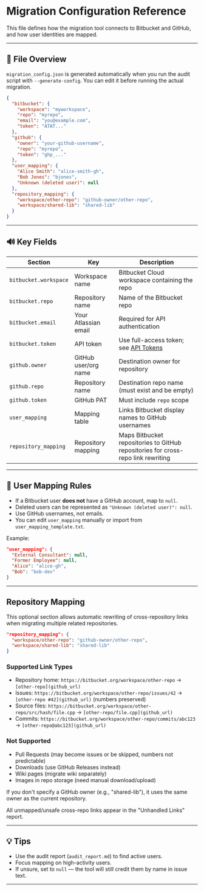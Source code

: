 # Migration Configuration Reference

This file defines how the migration tool connects to Bitbucket and GitHub, and how user identities are mapped.

---

## 🔧 File Overview

`migration_config.json` is generated automatically when you run the audit script with `--generate-config`. You can edit it before running the actual migration.

```json
{
  "bitbucket": {
    "workspace": "myworkspace",
    "repo": "myrepo",
    "email": "you@example.com",
    "token": "ATAT..."
  },
  "github": {
    "owner": "your-github-username",
    "repo": "myrepo",
    "token": "ghp_..."
  },
  "user_mapping": {
    "Alice Smith": "alice-smith-gh",
    "Bob Jones": "bjones",
    "Unknown (deleted user)": null
  },
  "repository_mapping": {
    "workspace/other-repo": "github-owner/other-repo",
    "workspace/shared-lib": "shared-lib"
  }
}
```

---

## 🔊 Key Fields

| Section               | Key                  | Description                                            |
| --------------------- | -------------------- | ------------------------------------------------------ |
| `bitbucket.workspace` | Workspace name       | Bitbucket Cloud workspace containing the repo          |
| `bitbucket.repo`      | Repository name      | Name of the Bitbucket repo                             |
| `bitbucket.email`     | Your Atlassian email | Required for API authentication                        |
| `bitbucket.token`     | API token            | Use full-access token; see [API Tokens](api_tokens.md) |
| `github.owner`        | GitHub user/org name | Destination owner for repository                       |
| `github.repo`         | Repository name      | Destination repo name (must exist and be empty)        |
| `github.token`        | GitHub PAT           | Must include `repo` scope                              |
| `user_mapping`        | Mapping table        | Links Bitbucket display names to GitHub usernames      |
| `repository_mapping`  | Repository mapping   | Maps Bitbucket repositories to GitHub repositories for cross-repo link rewriting |

---

## 👥 User Mapping Rules

* If a Bitbucket user **does not** have a GitHub account, map to `null`.
* Deleted users can be represented as `"Unknown (deleted user)": null`.
* Use GitHub usernames, not emails.
* You can edit `user_mapping` manually or import from `user_mapping_template.txt`.

Example:

```json
"user_mapping": {
  "External Consultant": null,
  "Former Employee": null,
  "Alice": "alice-gh",
  "Bob": "bob-dev"
}
```

---

## Repository Mapping

This optional section allows automatic rewriting of cross-repository links when migrating multiple related repositories.

```json
"repository_mapping": {
  "workspace/other-repo": "github-owner/other-repo",
  "workspace/shared-lib": "shared-lib"
}
```

### Supported Link Types
- Repository home: `https://bitbucket.org/workspace/other-repo` → `[other-repo](github_url)`
- Issues: `https://bitbucket.org/workspace/other-repo/issues/42` → `[other-repo #42](github_url)` (numbers preserved)
- Source files: `https://bitbucket.org/workspace/other-repo/src/hash/file.cpp` → `[other-repo/file.cpp](github_url)`
- Commits: `https://bitbucket.org/workspace/other-repo/commits/abc123` → `[other-repo@abc123](github_url)`

### Not Supported
- Pull Requests (may become issues or be skipped, numbers not predictable)
- Downloads (use GitHub Releases instead)
- Wiki pages (migrate wiki separately)
- Images in repo storage (need manual download/upload)

If you don't specify a GitHub owner (e.g., "shared-lib"), it uses the same owner as the current repository.

All unmapped/unsafe cross-repo links appear in the "Unhandled Links" report.

---

## 💡 Tips

* Use the audit report (`audit_report.md`) to find active users.
* Focus mapping on high-activity users.
* If unsure, set to `null` — the tool will still credit them by name in issue text.

---

